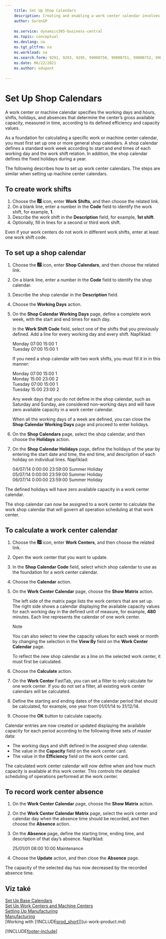 ```yaml
---
    title: Set Up Shop Calendars
    description: Creating and enabling a work center calendar involves several tasks including setting up shop calendars and creating work shifts.
    author: SorenGP

    ms.service: dynamics365-business-central
    ms.topic: conceptual
    ms.devlang: na
    ms.tgt_pltfrm: na
    ms.workload: na
    ms.search.form: 9291, 9293, 9295, 99000750, 99000751, 99000752, 99000753, 99000759, 99000769, 99000770, 99000771, 99000772, 99000920
    ms.date: 06/22/2021
    ms.author: edupont

---
```

# Set Up Shop Calendars

A work center or machine calendar specifies the working days and hours, shifts, holidays, and absences that determine the center’s gross available capacity, measured in time, according to its defined efficiency and capacity values.

As a foundation for calculating a specific work or machine center calendar, you must first set up one or more general shop calendars. A shop calendar defines a standard work week according to start and end times of each working day and the work shift relation. In addition, the shop calendar defines the fixed holidays during a year.

The following describes how to set up work center calendars. The steps are similar when setting up machine center calendars.

## To create work shifts
1. Choose the ![Lightbulb that opens the Tell Me feature.](media/ui-search/search_small.png "Tell me what you want to do") icon, enter **Work Shifts**, and then choose the related link.
2. On a blank line, enter a number in the **Code** field to identify the work shift, for example, **1**.
3. Describe the work shift in the **Description** field, for example, **1st shift**.
4. Optionally, fill in lines for a second or third work shift.

Even if your work centers do not work in different work shifts, enter at least one work shift code.

## To set up a shop calendar
1. Choose the ![Lightbulb that opens the Tell Me feature.](media/ui-search/search_small.png "Tell me what you want to do") icon, enter **Shop Calendars**, and then choose the related link.
2. On a blank line, enter a number in the **Code** field to identify the shop calendar.
3. Describe the shop calendar in the **Description** field.
4. Choose the **Working Days** action.
5. On the **Shop Calendar Working Days** page, define a complete work week, with the start and end times for each day.

   In the **Work Shift Code** field, select one of the shifts that you previously defined. Add a line for every working day and every shift. Například:

   Monday  07:00 15:00 1   
   Tuesday 07:00 15:00 1

   If you need a shop calendar with two work shifts, you must fill it in in this manner:

   Monday 07:00 15:00 1   
   Monday 15:00 23:00 2  
   Tuesday 07:00 15:00 1  
   Tuesday 15:00 23:00 2

   Any week days that you do not define in the shop calendar, such as Saturday and Sunday, are considered non-working days and will have zero available capacity in a work center calendar.

   When all the working days of a week are defined, you can close the **Shop Calendar Working Days** page and proceed to enter holidays.

6. On the **Shop Calendars** page, select the shop calendar, and then choose the **Holidays** action.
7. On the **Shop Calendar Holidays** page, define the holidays of the year by entering the start date and time, the end time, and description of each holiday on individual lines. Například:

   04/07/14 0:00:00 23:59:00 Summer Holiday  
   05/07/14 0:00:00 23:59:00 Summer Holiday  
   06/07/14 0:00:00 23:59:00 Summer Holiday

The defined holidays will have zero available capacity in a work center calendar.

The shop calendar can now be assigned to a work center to calculate the work shop calendar that will govern all operation scheduling at that work center.

## To calculate a work center calendar

1. Choose the ![Lightbulb that opens the Tell Me feature.](media/ui-search/search_small.png "Tell me what you want to do") icon, enter **Work Centers**, and then choose the related link.
2. Open the work center that you want to update.
3. In the **Shop Calendar Code** field, select which shop calendar to use as the foundation for a work center calendar.
4. Choose the **Calendar** action.
5. On the **Work Center Calendar** page, choose the **Show Matrix** action.

   The left side of the matrix page lists the work centers that are set up. The right side shows a calendar displaying the available capacity values for each working day in the defined unit of measure, for example, **480** minutes. Each line represents the calendar of one work center.

   > [!NOTE]  
   > You can also select to view the capacity values for each week or month by changing the selection in the **View By** field on the **Work Center Calendar** page.

   To reflect the new shop calendar as a line on the selected work center, it must first be calculated.

6. Choose the **Calculate** action.
7. On the **Work Center** FastTab, you can set a filter to only calculate for one work center. If you do not set a filter, all existing work center calendars will be calculated.
8. Define the starting and ending dates of the calendar period that should be calculated, for example, one year from 01/01/14 to 31/12/14.
9. Choose the **OK** button to calculate capacity.

Calendar entries are now created or updated displaying the available capacity for each period according to the following three sets of master data:

- The working days and shift defined in the assigned shop calendar.
- The value in the **Capacity** field on the work center card.
- The value in the **Efficiency** field on the work center card.

The calculated work center calendar will now define when and how much capacity is available at this work center. This controls the detailed scheduling of operations performed at the work center.

## To record work center absence
1. On the **Work Center Calendar** page, choose the **Show Matrix** action.
2. On the **Work Center Calendar Matrix** page, select the work center and calendar day when the absence time should be recorded, and then choose the **Absence** action.
3. On the **Absence** page, define the starting time, ending time, and description of that day’s absence. Například:

   25/01/01 08:00 10:00 Maintenance

4. Choose the **Update** action, and then close the **Absence** page.

The capacity of the selected day has now decreased by the recorded absence time.

## Viz také
[Set Up Base Calendars](across-how-to-assign-base-calendars.md)  
[Set Up Work Centers and Machine Centers](production-how-to-set-up-work-and-machine-centers.md)  
[Setting Up Manufacturing](production-configure-production-processes.md)  
[Manufacturing](production-manage-manufacturing.md)  
[Working with [!INCLUDE[prod_short](includes/prod_short.md)]](ui-work-product.md)


[!INCLUDE[footer-include](includes/footer-banner.md)]